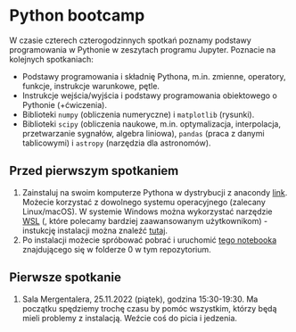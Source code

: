 # Python bootcamp

W czasie czterech czterogodzinnych spotkań poznamy podstawy programowania w Pythonie w zeszytach programu Jupyter. Poznacie na kolejnych spotkaniach:
* Podstawy programowania i składnię Pythona, m.in. zmienne, operatory, funkcje, instrukcje warunkowe, pętle.
* Instrukcje wejścia/wyjścia i podstawy programowania obiektowego o Pythonie (+ćwiczenia).
* Biblioteki `numpy` (obliczenia numeryczne) i `matplotlib` (rysunki).
* Biblioteki `scipy` (obliczenia naukowe, m.in. optymalizacja, interpolacja, przetwarzanie sygnałów, algebra liniowa), `pandas` (praca z danymi tablicowymi) i `astropy` (narzędzia dla astronomów).

## Przed pierwszym spotkaniem

1. Zainstaluj na swoim komputerze Pythona w dystrybucji z anacondy [link](https://docs.anaconda.com/anaconda/install/). Możecie korzystać z dowolnego systemu operacyjnego (zalecany Linux/macOS). W systemie Windows można wykorzystać narzędzie [WSL](https://docs.microsoft.com/en-us/windows/wsl/about) (, które polecamy bardziej zaawansowanym użytkownikom) - instukcję instalacji można znaleźć [tutaj](https://github.com/RozanskiT/python-bootcamp/blob/main/0/01a_instrukcja_WSL.ipynb).
2. Po instalacji możecie spróbować pobrać i uruchomić [tego notebooka](https://github.com/RozanskiT/python-bootcamp/blob/main/0/01-hello-world.ipynb) znajdującego się w folderze 0 w tym repozytorium.

## Pierwsze spotkanie

1. Sala Mergentalera, 25.11.2022 (piątek), godzina 15:30-19:30. Ma początku spędziemy trochę czasu by pomóc wszystkim, którzy będą mieli problemy z instalacją. Weźcie coś do picia i jedzenia.
